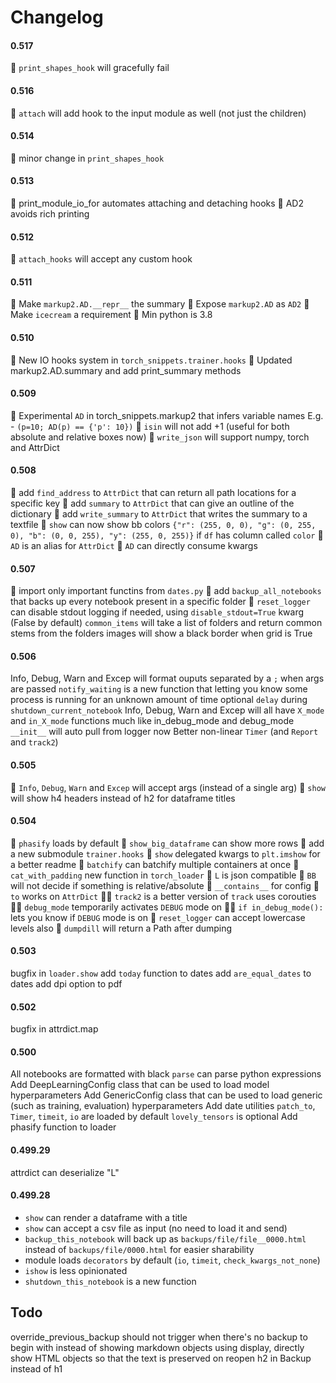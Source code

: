 # Changelog

#### 0.517

🐞 `print_shapes_hook` will gracefully fail

#### 0.516

🐞 `attach` will add hook to the input module as well (not just the children)

#### 0.514

🐞 minor change in `print_shapes_hook`

#### 0.513

🎉 print_module_io_for automates attaching and detaching hooks
🎉 AD2 avoids rich printing

#### 0.512

🐞 `attach_hooks` will accept any custom hook

#### 0.511

🎉 Make `markup2.AD.__repr__` the summary
🎉 Expose `markup2.AD` as `AD2`
🎉 Make `icecream` a requirement
🎉 Min python is 3.8

#### 0.510

🎉 New IO hooks system in `torch_snippets.trainer.hooks`
🎉 Updated markup2.AD.summary and add print_summary methods

#### 0.509

🎉 Experimental `AD` in torch_snippets.markup2 that infers variable names E.g. - `(p=10; AD(p) == {'p': 10})`
🐞 `isin` will not add +1 (useful for both absolute and relative boxes now)
🐞 `write_json` will support numpy, torch and AttrDict

#### 0.508

🎉 add `find_address` to `AttrDict` that can return all path locations for a specific key
🎉 add `summary` to `AttrDict` that can give an outline of the dictionary
🎉 add `write_summary` to `AttrDict` that writes the summary to a textfile
🎉 `show` can now show bb colors `{"r": (255, 0, 0), "g": (0, 255, 0), "b": (0, 0, 255), "y": (255, 0, 255)}` if `df` has column called `color`
🎉 `AD` is an alias for `AttrDict`
🎉 `AD` can directly consume kwargs

#### 0.507

🧹 import only important functins from `dates.py`
🎉 add `backup_all_notebooks` that backs up every notebook present in a specific folder
🎉 `reset_logger` can disable stdout logging if needed, using `disable_stdout=True` kwarg (False by default)
`common_items` will take a list of folders and return common stems from the folders
images will show a black border when grid is True

#### 0.506

Info, Debug, Warn and Excep will format ouputs separated by a `;` when args are passed
`notify_waiting` is a new function that letting you know some process is running for an unknown amount of time
optional `delay` during `shutdown_current_notebook`
Info, Debug, Warn and Excep will all have `X_mode` and `in_X_mode` functions much like in_debug_mode and debug_mode
`__init__` will auto pull from logger now
Better non-linear `Timer` (and `Report` and `track2`)

#### 0.505

🧹 `Info`, `Debug`, `Warn` and `Excep` will accept args (instead of a single arg)
🧹 `show` will show h4 headers instead of h2 for dataframe titles

#### 0.504

🧹 `phasify` loads by default
🧹 `show_big_dataframe` can show more rows
🎉 add a new submodule `trainer.hooks`
🧹 `show` delegated kwargs to `plt.imshow` for a better readme
🎉 `batchify` can batchify multiple containers at once
🎉 `cat_with_padding` new function in `torch_loader`
🧹 `L` is json compatible
🐞 `BB` will not decide if something is relative/absolute
🎉 `__contains__` for config
🎉 `to` works on `AttrDict`
👶🏼 `track2` is a better version of `track` uses corouties
👶🏼 `debug_mode` temporarily activates `DEBUG` mode on
👶🏼 `if in_debug_mode():` lets you know if `DEBUG` mode is on
🧹 `reset_logger` can accept lowercase levels also
🧹 `dumpdill` will return a Path after dumping

#### 0.503

bugfix in `loader.show`
add `today` function to dates
add `are_equal_dates` to dates
add dpi option to pdf

#### 0.502

bugfix in attrdict.map

#### 0.500

All notebooks are formatted with black
`parse` can parse python expressions
Add DeepLearningConfig class that can be used to load model hyperparameters
Add GenericConfig class that can be used to load generic (such as training, evaluation) hyperparameters
Add date utilities
`patch_to`, `Timer`, `timeit`, `io` are loaded by default
`lovely_tensors` is optional
Add phasify function to loader

#### 0.499.29

attrdict can deserialize "L"

#### 0.499.28

- `show` can render a dataframe with a title
- `show` can accept a csv file as input (no need to load it and send)
- `backup_this_notebook` will back up as `backups/file/file__0000.html` instead of `backups/file/0000.html` for easier sharability
- module loads `decorators` by default (`io`, `timeit`, `check_kwargs_not_none`)
- `ishow` is less opinionated
- `shutdown_this_notebook` is a new function

## Todo

override_previous_backup should not trigger when there's no backup to begin with
instead of showing markdown objects using display, directly show HTML objects so that the text is preserved on reopen h2 in Backup instead of h1
